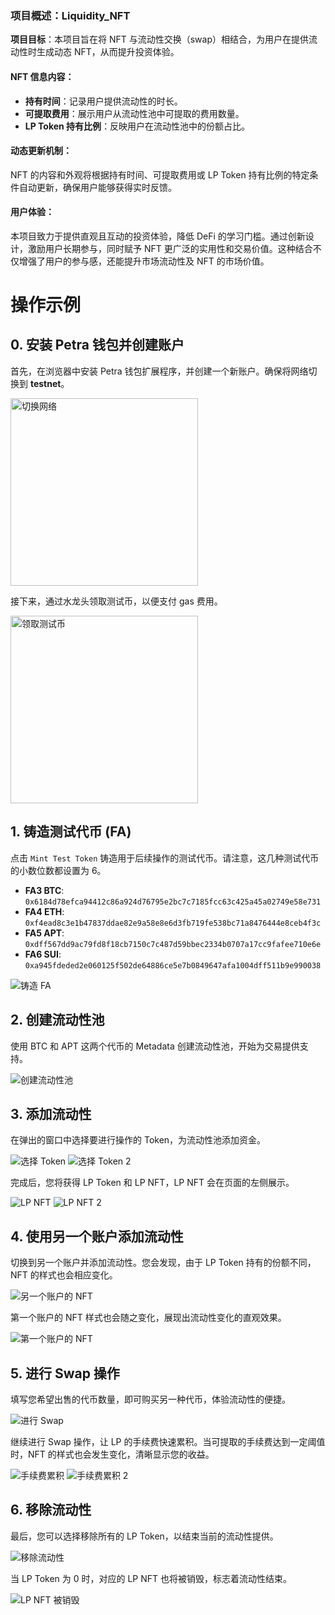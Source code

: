 ### 项目概述：Liquidity_NFT

**项目目标**：本项目旨在将 NFT 与流动性交换（swap）相结合，为用户在提供流动性时生成动态 NFT，从而提升投资体验。

#### NFT 信息内容：
- **持有时间**：记录用户提供流动性的时长。
- **可提取费用**：展示用户从流动性池中可提取的费用数量。
- **LP Token 持有比例**：反映用户在流动性池中的份额占比。

#### 动态更新机制：
NFT 的内容和外观将根据持有时间、可提取费用或 LP Token 持有比例的特定条件自动更新，确保用户能够获得实时反馈。

#### 用户体验：
本项目致力于提供直观且互动的投资体验，降低 DeFi 的学习门槛。通过创新设计，激励用户长期参与，同时赋予 NFT 更广泛的实用性和交易价值。这种结合不仅增强了用户的参与感，还能提升市场流动性及 NFT 的市场价值。

# 操作示例

## 0. 安装 Petra 钱包并创建账户

首先，在浏览器中安装 Petra 钱包扩展程序，并创建一个新账户。确保将网络切换到 **testnet**。

<img src="https://github.com/user-attachments/assets/5e216935-ebc4-437f-870e-f5ac5336b870" alt="切换网络" width="300" />

接下来，通过水龙头领取测试币，以便支付 gas 费用。

<img src="https://github.com/user-attachments/assets/c69714fa-e912-4bc7-bc30-c098a4a74d80" alt="领取测试币" width="300" />

## 1. 铸造测试代币 (FA)

点击 `Mint Test Token` 铸造用于后续操作的测试代币。请注意，这几种测试代币的小数位数都设置为 6。

- **FA3 BTC**: `0x6184d78efca94412c86a924d76795e2bc7c7185fcc63c425a45a02749e58e731`
- **FA4 ETH**: `0xf4ead8c3e1b47837ddae82e9a58e8e6d3fb719fe538bc71a8476444e8ceb4f3c`
- **FA5 APT**: `0xdff567dd9ac79fd8f18cb7150c7c487d59bbec2334b0707a17cc9fafee710e6e`
- **FA6 SUI**: `0xa945fdeded2e060125f502de64886ce5e7b0849647afa1004dff511b9e990038`

![铸造 FA](https://github.com/user-attachments/assets/80dafc9d-427a-49c8-8790-9c60e66daaf6)

## 2. 创建流动性池

使用 BTC 和 APT 这两个代币的 Metadata 创建流动性池，开始为交易提供支持。

![创建流动性池](https://github.com/user-attachments/assets/0e2f8e36-7ab5-42d9-8e73-a953041d62e9)

## 3. 添加流动性

在弹出的窗口中选择要进行操作的 Token，为流动性池添加资金。

![选择 Token](https://github.com/user-attachments/assets/afff7ebd-f3d3-46f0-8466-a10466b15f90)
![选择 Token 2](https://github.com/user-attachments/assets/520bf1dd-7749-4527-8123-43cf390d2164)

完成后，您将获得 LP Token 和 LP NFT，LP NFT 会在页面的左侧展示。

![LP NFT](https://github.com/user-attachments/assets/7c5240d8-411d-4698-8388-297d34951784)
![LP NFT 2](https://github.com/user-attachments/assets/4e715100-6322-449d-bd0e-30cef3f4dc7e)

## 4. 使用另一个账户添加流动性

切换到另一个账户并添加流动性。您会发现，由于 LP Token 持有的份额不同，NFT 的样式也会相应变化。

![另一个账户的 NFT](https://github.com/user-attachments/assets/2ee668c4-12e5-4dbc-bdc3-e056752338d2)

第一个账户的 NFT 样式也会随之变化，展现出流动性变化的直观效果。

![第一个账户的 NFT](https://github.com/user-attachments/assets/2bbea4a1-7e14-470a-878a-ecc4f525ea85)

## 5. 进行 Swap 操作

填写您希望出售的代币数量，即可购买另一种代币，体验流动性的便捷。

![进行 Swap](https://github.com/user-attachments/assets/a5777d1d-3562-4bcc-bb70-1172acffc589)

继续进行 Swap 操作，让 LP 的手续费快速累积。当可提取的手续费达到一定阈值时，NFT 的样式也会发生变化，清晰显示您的收益。

![手续费累积](https://github.com/user-attachments/assets/7d79199d-f174-426b-9435-3d4cecd9d92e)
![手续费累积 2](https://github.com/user-attachments/assets/914e9b33-5bf8-4600-909d-d7b4006039b7)

## 6. 移除流动性

最后，您可以选择移除所有的 LP Token，以结束当前的流动性提供。

![移除流动性](https://github.com/user-attachments/assets/56089571-01ab-45a8-8d8c-a57091601152)

当 LP Token 为 0 时，对应的 LP NFT 也将被销毁，标志着流动性结束。

![LP NFT 被销毁](https://github.com/user-attachments/assets/ca81db13-d47c-4a96-afa2-17c3009ebaf8)

